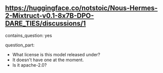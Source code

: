 ## https://huggingface.co/notstoic/Nous-Hermes-2-Mixtruct-v0.1-8x7B-DPO-DARE_TIES/discussions/1

contains_question: yes

question_part: 
- What license is this model released under?
- It doesn't have one at the moment.
- Is it apache-2.0?